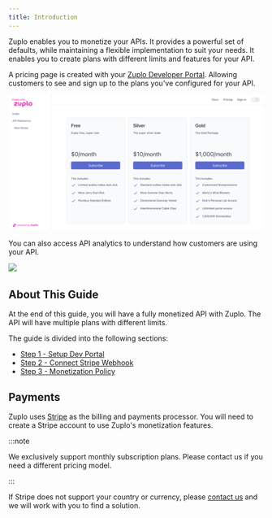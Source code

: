 ```yaml
---
title: Introduction
---
```


Zuplo enables you to monetize your APIs. It provides a powerful set of defaults,
while maintaining a flexible implementation to suit your needs. It enables you
to create plans with different limits and features for your API.

A pricing page is created with your
[Zuplo Developer Portal](/docs/articles/developer-portal.md). Allowing customers
to see and sign up to the plans you've configured for your API.

![Pricing Table](../../public/media/monetization-dev-portal-setup/image.png)

You can also access API analytics to understand how customers are using your
API.

![](https://cdn.zuplo.com/assets/353fb3d5-f019-443b-92d6-a4127814b1f0.png)

## About This Guide

At the end of this guide, you will have a fully monetized API with Zuplo. The
API will have multiple plans with different limits.

The guide is divided into the following sections:

- [Step 1 - Setup Dev Portal](/docs/articles/monetization-dev-portal-setup.md)
- [Step 2 - Connect Stripe Webhook](/docs/articles/monetization-webhook-setup.md)
- [Step 3 - Monetization Policy](/docs/articles/monetization-policy-setup.md)

## Payments

Zuplo uses [Stripe](https://stripe.com) as the billing and payments processor.
You will need to create a Stripe account to use Zuplo's monetization features.

:::note

We exclusively support monthly subscription plans. Please contact us if you need
a different pricing model.

:::

<Callout type="caution" title="Countries and currencies support" >If Stripe does
not support your country or currency, please
[contact us](https://discord.zuplo.com) and we will work with you to find a
solution. </Callout>
